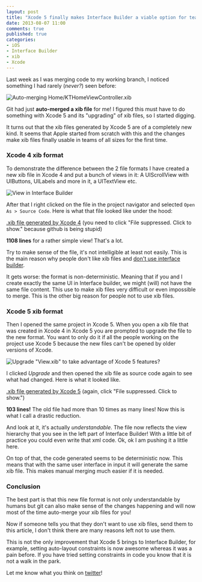 ```yaml
---
layout: post
title: "Xcode 5 finally makes Interface Builder a viable option for teams"
date: 2013-08-07 11:00
comments: true
published: true
categories:
- iOS
- Interface Builder
- xib
- Xcode
---
```


Last week as I was merging code to my working branch, I noticed something I had rarely (*never?*) seen before:

![Auto-merging Home/KTHomeViewController.xib](http://f.cl.ly/items/1m473i2p0B32263R0M2f/Screen%20Shot%202013-07-22%20at%204.27.14%20PM.png)

Git had just **auto-merged a xib file** for me! I figured this must have to do something with Xcode 5 and its "upgrading" of xib files, so I started digging.

It turns out that the xib files generated by Xcode 5 are of a completely new kind. It seems that Apple started from scratch with this and the changes make xib files finally usable in teams of all sizes for the first time.

<!-- more -->

### Xcode 4 xib format

To demonstrate the difference between the 2 file formats I have created a new xib file in Xcode 4 and put a bunch of views in it: A UIScrollView with UIButtons, UILabels and more in it, a UITextView etc.

![View in Interface Builder](http://f.cl.ly/items/1Q1v313m0F1h3d0w3T2d/Screen%20Shot%202013-07-22%20at%204.19.34%20PM.png)

After that I right clicked on the file in the project navigator and selected `Open As > Source Code`. Here is what that file looked like under the hood:

[.xib file generated by Xcode 4](https://gist.github.com/nilsou/6057457) (you need to click "File suppressed. Click to show." because github is being stupid)

**1108 lines** for a rather simple view! That's a lot.

Try to make sense of the file, it's not intelligible at least not easily. This is the main reason why people don't like xib files and [don't use interface builder](http://sam.roon.io/why-i-dont-use-interface-builder).

It gets worse: the format is non-deterministic. Meaning that if you and I create exactly the same UI in Interface builder, we might (will) not have the same file content. This use to make xib files very difficult or even impossible to merge. This is the other big reason for people not to use xib files.

### Xcode 5 xib format

Then I opened the same project in Xcode 5. When you open a xib file that was created in Xcode 4 in Xcode 5 you are prompted to upgrade the file to the new format. You want to only do it if all the people working on the project use Xcode 5 because the new files can't be opened by older versions of Xcode.

![Upgrade "View.xib" to take advantage of Xcode 5 features?](http://f.cl.ly/items/2w0g1i0b293w3u103w1i/Screen%20Shot%202013-07-22%20at%204.48.19%20PM.png)

I clicked *Upgrade* and then opened the xib file as source code again to see what had changed. Here is what it looked like.

[.xib file generated by Xcode 5](https://gist.github.com/nilsou/6057474) (again, click "File suppressed. Click to show.")

**103 lines!** The old file had more than 10 times as many lines! Now this is what I call a drastic reduction.

And look at it, it's actually *understandable*. The file now reflects the view hierarchy that you see in the left part of Interface Builder! With a little bit of practice you could even write that xml code. Ok, ok I am pushing it a little here.

On top of that, the code generated seems to be deterministic now. This means that with the same user interface in input it will generate the same xib file. This makes manual merging much easier if it is needed.

### Conclusion

The best part is that this new file format is not only understandable by humans but git can also make sense of the changes happening and will now most of the time auto-merge your xib files for you!

Now if someone tells you that they don't want to use xib files, send them to this article, I don't think there are many reasons left not to use them.

This is not the only improvement that Xcode 5 brings to Interface Builder, for example, setting auto-layout constraints is now awesome whereas it was a pain before. If you have tried setting constraints in code you know that it is not a walk in the park.

Let me know what you think on [twitter](http://twitter.com/nilsou)!
